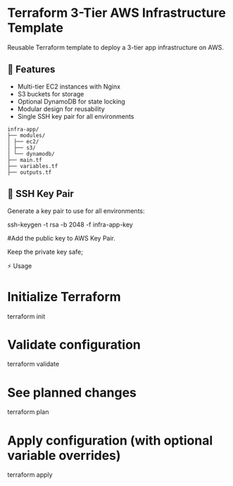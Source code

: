 # Terraform 3-Tier AWS Infrastructure Template

Reusable Terraform template to deploy a 3-tier app infrastructure on AWS.

## 🔹 Features
- Multi-tier EC2 instances with Nginx
- S3 buckets for storage
- Optional DynamoDB for state locking
- Modular design for reusability
- Single SSH key pair for all environments

```text
infra-app/
├── modules/
│ ├── ec2/
│ ├── s3/
│ └── dynamodb/
├── main.tf
├── variables.tf
├── outputs.tf
```

## 🔹 SSH Key Pair
Generate a key pair to use for all environments:


ssh-keygen -t rsa -b 2048 -f infra-app-key

#Add the public key to AWS Key Pair.

Keep the private key safe; 

⚡ Usage

# Initialize Terraform
terraform init

# Validate configuration
terraform validate

# See planned changes
terraform plan

# Apply configuration (with optional variable overrides)
terraform apply 
